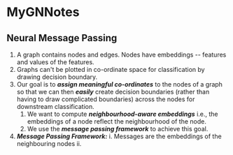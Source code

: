 # MyGNNotes

## Neural Message Passing

1. A graph contains nodes and edges. Nodes have embeddings -- features and values of the features.  
2. Graphs can't be plotted in co-ordinate space for classification by drawing decision boundary.
3. Our goal is to ***assign meaningful co-ordinates*** to the nodes of a graph so that we can then ***easily*** create decision boundaries (rather than having to draw complicated boundaries) across the nodes for downstream classification.
    1. We want to compute ***neighbourhood-aware embeddings***  i.e., the embeddings of a node reflect the neighbourhood of the node.
    2. We use the ***message passing framework*** to achieve this goal.
5. ***Message Passing Framework:*** 
    i. Messages are the embeddings of the neighbouring nodes
    ii.  
